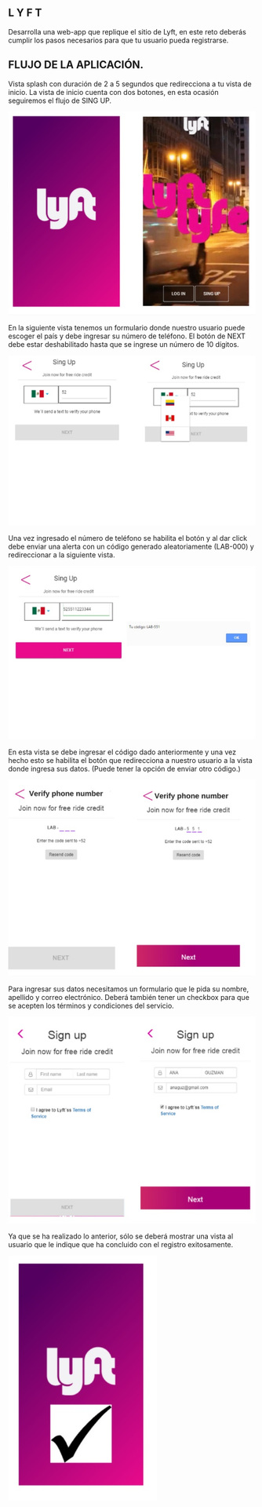 ## L Y F T
Desarrolla una web-app que replique el sitio de Lyft, en este reto deberás cumplir los pasos necesarios para que tu usuario pueda registrarse.

## FLUJO DE LA APLICACIÓN.
Vista splash con duración de 2 a 5 segundos que redirecciona a tu vista de inicio. La vista de inicio cuenta con dos botones, en esta ocasión seguiremos el flujo de SING UP.

![Lyft](assets/images/readme.jpg)

En la siguiente vista tenemos un formulario donde nuestro usuario puede escoger el país y debe ingresar su número de teléfono. El botón de NEXT debe estar deshabilitado hasta que se ingrese un número de 10 dígitos.

![Lyft](assets/images/readme1.jpg)

Una vez ingresado el número de teléfono se habilita el botón y al dar click debe enviar una alerta con un código generado aleatoriamente (LAB-000) y redireccionar a la siguiente vista.

![Lyft](assets/images/readme2.jpg)

En esta vista se debe ingresar el código dado anteriormente y una vez hecho esto se habilita el botón que redirecciona a nuestro usuario a la vista donde ingresa sus datos. (Puede tener la opción de enviar otro código.)

![Lyft](assets/images/readme3.jpg)

Para ingresar sus datos necesitamos un formulario que le pida su nombre, apellido y correo electrónico. Deberá también tener un checkbox para que se acepten los términos y condiciones del servicio.

![Lyft](assets/images/readme4.jpg)

Ya que se ha realizado lo anterior, sólo se deberá mostrar una vista al usuario que le indique que ha concluido con el registro exitosamente.

![Lyft](assets/images/readme5.jpg)
